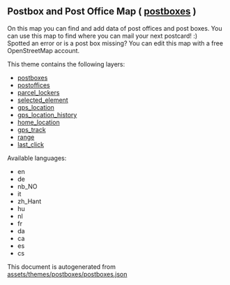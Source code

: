 [//]: # (WARNING: this file is automatically generated. Please find the sources at the bottom and edit those sources)

 Postbox and Post Office Map ( [postboxes](https://mapcomplete.osm.be/postboxes) ) 
-----------------------------------------------------------------------------------



On this map you can find and add data of post offices and post boxes. You can use this map to find where you can mail your next postcard! :)<br/>Spotted an error or is a post box missing? You can edit this map with a free OpenStreetMap account.

This theme contains the following layers:



  - [postboxes](../Layers/postboxes.md)
  - [postoffices](../Layers/postoffices.md)
  - [parcel_lockers](../Layers/parcel_lockers.md)
  - [selected_element](../Layers/selected_element.md)
  - [gps_location](../Layers/gps_location.md)
  - [gps_location_history](../Layers/gps_location_history.md)
  - [home_location](../Layers/home_location.md)
  - [gps_track](../Layers/gps_track.md)
  - [range](../Layers/range.md)
  - [last_click](../Layers/last_click.md)


Available languages:



  - en
  - de
  - nb_NO
  - it
  - zh_Hant
  - hu
  - nl
  - fr
  - da
  - ca
  - es
  - cs
 

This document is autogenerated from [assets/themes/postboxes/postboxes.json](https://github.com/pietervdvn/MapComplete/blob/develop/assets/themes/postboxes/postboxes.json)
